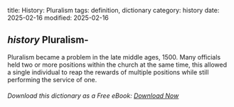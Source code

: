 title: History: Pluralism
tags: definition, dictionary
category: history
date: 2025-02-16
modified: 2025-02-16

## _history_ Pluralism-
Pluralism became a problem in the late middle
 ages, 1500.
 Many officials held two or more positions within
 the church at the same time, this allowed a single individual to
 reap the rewards of multiple positions while still performing the
 service of one.



###### Download *this* dictionary as a Free eBook: [Download Now]({static}static/SerfHistoryDictionary.pdf)

